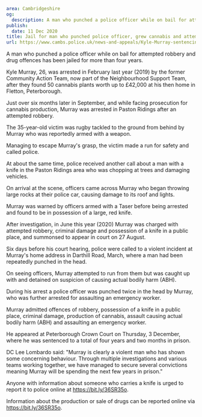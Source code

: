 ```yaml
area: Cambridgeshire
og:
  description: A man who punched a police officer while on bail for attempted robbery and drug offences has been jailed for more than four years.
publish:
  date: 11 Dec 2020
title: Jail for man who punched police officer, grew cannabis and attempted to rob man in Peterborough
url: https://www.cambs.police.uk/news-and-appeals/Kyle-Murray-sentencing-Dec2020
```

A man who punched a police officer while on bail for attempted robbery and drug offences has been jailed for more than four years.

Kyle Murray, 26, was arrested in February last year (2019) by the former Community Action Team, now part of the Neighbourhood Support Team, after they found 50 cannabis plants worth up to £42,000 at his then home in Fletton, Peterborough.

Just over six months later in September, and while facing prosecution for cannabis production, Murray was arrested in Paston Ridings after an attempted robbery.

The 35-year-old victim was rugby tackled to the ground from behind by Murray who was reportedly armed with a weapon.

Managing to escape Murray's grasp, the victim made a run for safety and called police.

At about the same time, police received another call about a man with a knife in the Paston Ridings area who was chopping at trees and damaging vehicles.

On arrival at the scene, officers came across Murray who began throwing large rocks at their police car, causing damage to its roof and lights.

Murray was warned by officers armed with a Taser before being arrested and found to be in possession of a large, red knife.

After investigation, in June this year (2020) Murray was charged with attempted robbery, criminal damage and possession of a knife in a public place, and summonsed to appear in court on 27 August.

Six days before his court hearing, police were called to a violent incident at Murray's home address in Darthill Road, March, where a man had been repeatedly punched in the head.

On seeing officers, Murray attempted to run from them but was caught up with and detained on suspicion of causing actual bodily harm (ABH).

During his arrest a police officer was punched twice in the head by Murray, who was further arrested for assaulting an emergency worker.

Murray admitted offences of robbery, possession of a knife in a public place, criminal damage, production of cannabis, assault causing actual bodily harm (ABH) and assaulting an emergency worker.

He appeared at Peterborough Crown Court on Thursday, 3 December, where he was sentenced to a total of four years and two months in prison.

DC Lee Lombardo said: "Murray is clearly a violent man who has shown some concerning behaviour. Through multiple investigations and various teams working together, we have managed to secure several convictions meaning Murray will be spending the next few years in prison."

Anyone with information about someone who carries a knife is urged to report it to police online at https://bit.ly/36SR35o.

Information about the production or sale of drugs can be reported online via https://bit.ly/36SR35o.
